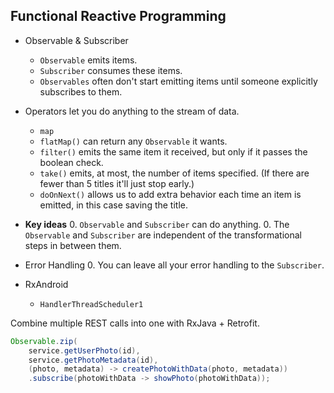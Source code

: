 Functional Reactive Programming
---
* Observable & Subscriber
    * `Observable` emits items.
    * `Subscriber` consumes these items.
    * `Observables` often don't start emitting items until someone explicitly subscribes to them.
* Operators let you do anything to the stream of data.
    * `map`
    * `flatMap()` can return any `Observable` it wants.
    * `filter()` emits the same item it received, but only if it passes the boolean check.
    * `take()` emits, at most, the number of items specified. (If there are fewer than 5 titles it'll just stop early.)
    * `doOnNext()` allows us to add extra behavior each time an item is emitted, in this case saving the title.


* **Key ideas**
    0. `Observable` and `Subscriber` can do anything.
    0. The `Observable` and `Subscriber` are independent of the transformational steps in between them.

* Error Handling
    0. You can leave all your error handling to the `Subscriber`.

* RxAndroid
    * `HandlerThreadScheduler1`

Combine multiple REST calls into one with RxJava + Retrofit.

```java
Observable.zip(
    service.getUserPhoto(id),
    service.getPhotoMetadata(id),
    (photo, metadata) -> createPhotoWithData(photo, metadata))
    .subscribe(photoWithData -> showPhoto(photoWithData));
```
